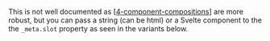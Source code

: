This is not well documented as [[4-component-compositions]] are more robust, but you can pass a string (can be html) or a Svelte component to the the `_meta.slot` property as seen in the variants below.

[//begin]: # "Autogenerated link references for markdown compatibility"
[4-component-compositions]: ../4-component-compositions.md "Component Compositions"
[//end]: # "Autogenerated link references"